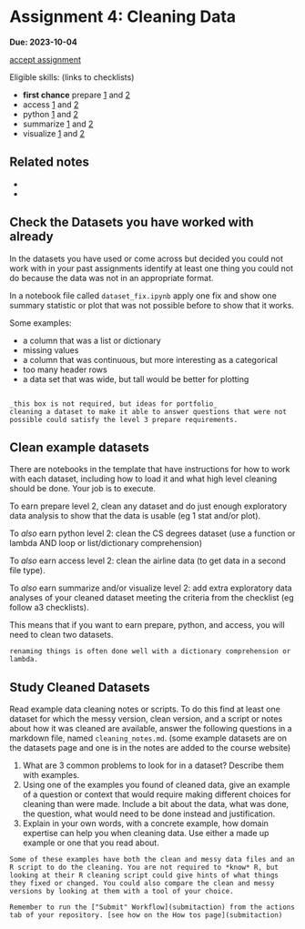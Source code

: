# Assignment 4: Cleaning Data

__Due: 2023-10-04__

[accept assignment](https://classroom.github.com/a/UXJx5ACd)


Eligible skills: (links to checklists)
- **first chance** prepare [1](https://rhodyprog4ds.github.io/BrownFall23/syllabus/achievements.html#prepare-level1) and [2](https://rhodyprog4ds.github.io/BrownFall23/syllabus/achievements.html#prepare-level2)
- access [1](https://rhodyprog4ds.github.io/BrownFall23/syllabus/achievements.html#access-level1) and [2](https://rhodyprog4ds.github.io/BrownFall23/syllabus/achievements.html#access-level2)
- python [1](https://rhodyprog4ds.github.io/BrownFall23/syllabus/achievements.html#python-level1) and [2](https://rhodyprog4ds.github.io/BrownFall23/syllabus/achievements.html#python-level2)
- summarize [1](https://rhodyprog4ds.github.io/BrownFall23/syllabus/achievements.html#summarize-level1) and [2](https://rhodyprog4ds.github.io/BrownFall23/syllabus/achievements.html#summarize-level2)
- visualize [1](https://rhodyprog4ds.github.io/BrownFall23/syllabus/achievements.html#visualize-level1) and [2](https://rhodyprog4ds.github.io/BrownFall23/syllabus/achievements.html#visualize-level2)



## Related notes

- [](../notes/2023-09-26)
- [](../notes/2023-09-28)


## Check the Datasets you have worked with already

In the datasets you have used or come across but decided you could not work with
in your past assignments identify at least one
thing you could not do because the data was not in an appropriate format.

In a notebook file called `dataset_fix.ipynb` apply one fix and show one summary statistic or plot that was not possible before 
to show that it works.


Some examples:
- a column that was a list or dictionary
- missing values
- a column that was continuous, but more interesting as a categorical
- too many header rows
- a data set that was wide, but tall would be better for plotting

```{admonition} Think Ahead

_this box is not required, but ideas for portfolio_
cleaning a dataset to make it able to answer questions that were not possible could satisfy the level 3 prepare requirements.
```


## Clean example datasets

There are notebooks in the template that have instructions for how to work with each dataset, including how to load it and what high level cleaning should be done.  Your job is to execute.

To earn prepare level 2, clean any dataset and do just enough exploratory data analysis to show that the data is usable (eg 1 stat and/or plot).

To *also* earn python level 2: clean the CS degrees dataset (use a function or lambda AND loop or list/dictionary comprehension)

To *also* earn access level 2: clean the airline data (to get data in a second file type).

To *also* earn summarize and/or visualize level 2: add extra exploratory data analyses of your cleaned dataset meeting the criteria from the checklist (eg follow a3 checklists).


This means that if you want to earn prepare, python, and access, you will need to clean two datasets.

```{hint}
renaming things is often done well with a dictionary comprehension or lambda.
```

## Study Cleaned Datasets

Read example data cleaning notes or scripts. To do this find at least one dataset for which the messy version, clean version, and a script or notes about how it was cleaned are available, answer the following questions in a markdown file, named `cleaning_notes.md`. (some example datasets are on the datasets page and one is in the notes are added to the course website)

1. What are 3 common problems to look for in a dataset? Describe them with examples. 
2. Using one of the examples you found of cleaned data, give an example of a question or context that would require making different choices for cleaning than were made. Include a bit about the data, what was done, the question, what would need to be done instead and justification.
3. Explain in your own words, with a concrete example, how domain expertise can help you when cleaning data. Use either a made up example or one that you read about.

```{warning}
Some of these examples have both the clean and messy data files and an R script to do the cleaning. You are not required to *know* R, but looking at their R cleaning script could give hints of what things they fixed or changed. You could also compare the clean and messy versions by looking at them with a tool of your choice. 
```

```{important}
Remember to run the ["Submit" Workflow](submitaction) from the actions tab of your repository. [see how on the How tos page](submitaction)
```